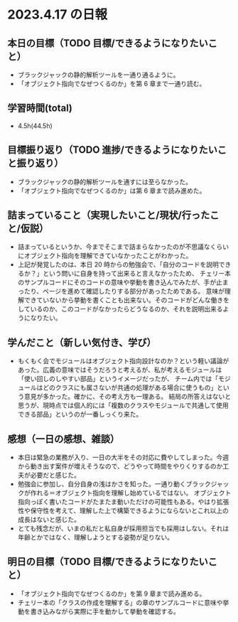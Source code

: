 # 2023.4.17 の日報

## 本日の目標（TODO 目標/できるようになりたいこと）

- ブラックジャックの静的解析ツールを一通り通るように。
- 「オブジェクト指向でなぜつくるのか」を第 6 章まで一通り読む。

## 学習時間(total)

- 4.5h(44.5h)

## 目標振り返り（TODO 進捗/できるようになりたいこと振り返り）

- ブラックジャックの静的解析ツールを通すには至らなかった。
- 「オブジェクト指向でなぜつくるのか」は第 6 章まで読み進めた。

## 詰まっていること（実現したいこと/現状/行ったこと/仮説）

- 詰まっているというか、今までそこまで詰まらなかったのが不思議なくらいにオブジェクト指向を理解できていなかったことがわかった。
- 上記が発覚したのは、本日 20 時からの勉強会で、「自分のコードを説明できるか？」という問いに自身を持って出来ると言えなかったため、
  チェリー本のサンプルコードにそのコードの意味や挙動を書き込んでみたが、手が止まったり、ページを進めて確認したりする部分があったためである。
  意味が理解できていないから挙動を書くことも出来ない。そのコードがどんな働きをしているのか、このコードがなかったらどうなるのか、それを説明出来るようになりたい。

## 学んだこと（新しい気付き、学び）

- もくもく会でモジュールはオブジェクト指向設計なのか？という軽い議論があった。広義の意味ではそうだろうと考えるが、私が考えるモジュールは「使い回しのしやすい部品」というイメージだったが、
  チーム内では「モジュールはどのクラスにも属さないが共通の処理がある場合に使うもの」という意見が多かった。確かに、その考え方も一理ある。
  結局の所答えはないと思うが、現時点では個人的には「複数のクラスやモジュールで共通して使用できる部品」というのが一番しっくり来た。

## 感想（一日の感想、雑談）

- 本日は緊急の業務が入り、一日の大半をその対応に費やしてしまった。今週から動き出す案件が増えそうなので、どうやって時間をやりくりするのか工夫が必要だと感じた。
- 勉強会に参加し、自分自身の浅はかさを知った。一通り動くブラックジャックが作れる＝オブジェクト指向を理解し始めているではない。
  オブジェクト指向っぽく書いたコードがたまたま動いただけの可能性もある。やはり拡張性や保守性を考えて、理解した上で構築できるようにならないとこれ以上の成長はないと感じた。
- とても残念だが、いまの私だと私自身が採用担当でも採用はしない。それは年齢とかではなく、理解しようとする姿勢が足りない。

## 明日の目標（TODO 目標/できるようになりたいこと）

- 「オブジェクト指向でなぜつくるのか」を第 9 章まで読み進める。
- チェリー本の「クラスの作成を理解する」の章のサンプルコードに意味や挙動を書き込みながら実際に手を動かして挙動を確認する。
